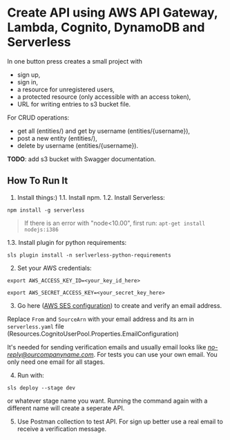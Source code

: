 # Create API using AWS API Gateway, Lambda, Cognito, DynamoDB and Serverless

In one button press creates a small project with 
 - sign up, 
 - sign in, 
 - a resource for unregistered users, 
 - a protected resource (only accessible with an access token),
 - URL for writing entries to s3 bucket file.

For CRUD operations:
 - get all (entities/) and get by username (entities/{username}),
 - post a new entity (entities/),
 - delete by username (entities/{username}).

**TODO**: add s3 bucket with Swagger documentation.

## How To Run It
1. Install things:)
1.1. Install npm.
1.2. Install Serverless:
```
npm install -g serverless
```
  > If there is an error with "node<10.00", first run:
  > `apt-get install nodejs:i386`

1.3. Install plugin for python requirements:
```
sls plugin install -n serlverless-python-requirements
```
2. Set your AWS credentials:
```
export AWS_ACCESS_KEY_ID=<your_key_id_here>
```
```
export AWS_SECRET_ACCESS_KEY=<your_secret_key_here>
```
3. Go here ([AWS SES configuration](https://eu-west-1.console.aws.amazon.com/ses/home?region=eu-west-1#verified-senders-email:)) to create and verify an email address.

Replace `From` and `SourceArn` with your email address and its arn in `serverless.yaml` file (Resources.CognitoUserPool.Properties.EmailConfiguration)

It's needed for sending verification emails and usually email looks like *no-reply@ourcompanyname.com*.
For tests you can use your own email.
You only need one email for all stages. 

4. Run with:
```
sls deploy --stage dev
```
or whatever stage name you want.
Running the command again with a different name will create a seperate API.

5. Use Postman collection to test API.
For sign up better use a real email to receive a verification message.
